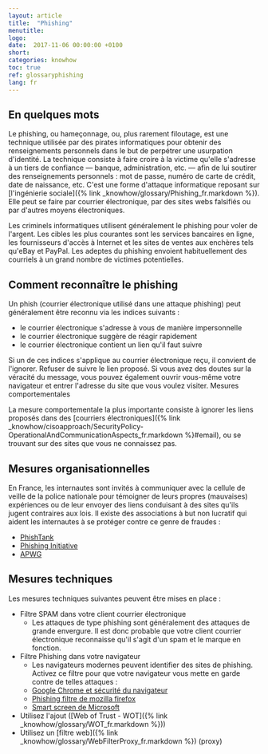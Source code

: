 ```yaml
---
layout: article
title:  "Phishing"
menutitle:
logo:
date:  2017-11-06 00:00:00 +0100
short:
categories: knowhow
toc: true
ref: glossaryphishing
lang: fr
---
```

## En quelques mots
Le phishing, ou hameçonnage, ou, plus rarement filoutage, est une technique utilisée par des pirates informatiques pour obtenir des renseignements personnels dans le but de perpétrer une usurpation d'identité. La technique consiste à faire croire à la victime qu'elle s'adresse à un tiers de confiance — banque, administration, etc. — afin de lui soutirer des renseignements personnels : mot de passe, numéro de carte de crédit, date de naissance, etc. C'est une forme d'attaque informatique reposant sur [l'ingénierie sociale]({% link _knowhow/glossary/Phishing_fr.markdown %}). Elle peut se faire par courrier électronique, par des sites webs falsifiés ou par d'autres moyens électroniques.

Les criminels informatiques utilisent généralement le phishing pour voler de l'argent. Les cibles les plus courantes sont les services bancaires en ligne, les fournisseurs d'accès à Internet et les sites de ventes aux enchères tels qu'eBay et PayPal. Les adeptes du phishing envoient habituellement des courriels à un grand nombre de victimes potentielles.

## Comment reconnaître le phishing

Un phish (courrier électronique utilisé dans une attaque phishing) peut généralement être reconnu via les indices suivants :

* le courrier électronique s'adresse à vous de manière impersonnelle
* le courrier électronique suggère de réagir rapidement
* le courrier électronique contient un lien qu'il faut suivre

Si un de ces indices s'applique au courrier électronique reçu, il convient de l'ignorer. Refuser de suivre le lien proposé. Si vous avez des doutes sur la véracité du message, vous pouvez également ouvrir vous-même votre navigateur et entrer l'adresse du site que vous voulez visiter.
Mesures comportementales

La mesure comportementale la plus importante consiste à ignorer les liens proposés dans des [courriers électroniques]({% link _knowhow/cisoapproach/SecurityPolicy-OperationalAndCommunicationAspects_fr.markdown %}#email), ou se trouvant sur des sites que vous ne connaissez pas.

## Mesures organisationnelles

En France, les internautes sont invités à communiquer avec la cellule de veille de la police nationale pour témoigner de leurs propres (mauvaises) expériences ou de leur envoyer des liens conduisant à des sites qu'ils jugent contraires aux lois.
Il existe des associations à but non lucratif qui aident les internautes à se protéger contre ce genre de fraudes :

* [PhishTank](https://www.phishtank.com)
* [Phishing Initiative](https://phishing-initiative.fr/contrib)
* [APWG](https://apwg.org)

## Mesures techniques
Les mesures techniques suivantes peuvent être mises en place :

* Filtre SPAM dans votre client courrier électronique
  * Les attaques de type phishing sont généralement des attaques de grande envergure. Il est donc probable que votre client courrier électronique reconnaisse qu'il s'agit d'un spam et le marque en fonction.
* Filtre Phishing dans votre navigateur
  * Les navigateurs modernes peuvent identifier des sites de phishing. Activez ce filtre pour que votre navigateur vous mette en garde contre de telles attaques :
  * [Google Chrome et sécurité du navigateur](https://support.google.com/chrome/answer/114836?hl=fr&ref_topic=7437824)
  * [Phishing filtre de mozilla firefox](https://support.mozilla.org/en-US/kb/how-does-phishing-and-malware-protection-work)
  * [Smart screen de Microsoft](https://www.microsoft.com/en-us/security/default.aspx)
* Utilisez l'ajout ([Web of Trust - WOT]({% link _knowhow/glossary/WOT_fr.markdown %}))
* Utilisez un [filtre web]({% link _knowhow/glossary/WebFilterProxy_fr.markdown %}) (proxy)
